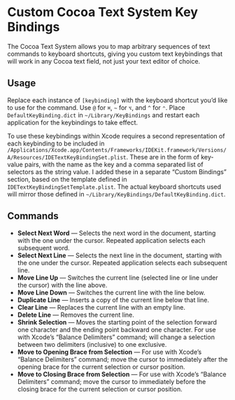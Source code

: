 Custom Cocoa Text System Key Bindings
===
The Cocoa Text System allows you to map arbitrary sequences of text commands to keyboard shortcuts, giving you custom text keybindings that will work in any Cocoa text field, not just your text editor of choice.

Usage
---
Replace each instance of `[keybinding]` with the keyboard shortcut you’d like to use for the command. Use `@` for `⌘`, `~` for `⌥`, and `^` for `⌃`. Place `DefaultKeyBinding.dict` in `~/Library/KeyBindings` and restart each application for the keybindings to take effect.

To use these keybindings within Xcode requires a second representation of each keybinding to be included in `/Applications/Xcode.app/Contents/Frameworks/IDEKit.framework/Versions/A/Resources/IDETextKeyBindingSet.plist`. These are in the form of key-value pairs, with the name as the key and a comma separated list of selectors as the string value. I added these in a separate “Custom Bindings” section, based on the template defined in `IDETextKeyBindingSetTemplate.plist`. The actual keyboard shortcuts used will mirror those defined in `~/Library/KeyBindings/DefaultKeyBinding.dict`.

Commands
---
* __Select Next Word__ — Selects the next word in the document, starting with the one under the cursor. Repeated application selects each subsequent word.
* __Select Next Line__ — Selects the next line in the document, starting with the one under the cursor. Repeated application selects each subsequent line.
* __Move Line Up__ — Switches the current line (selected line or line under the cursor) with the line above.
* __Move Line Down__ — Switches the current line with the line below.
* __Duplicate Line__ — Inserts a copy of the current line below that line.
* __Clear Line__ — Replaces the current line with an empty line.
* __Delete Line__ — Removes the current line.
* __Shrink Selection__ — Moves the starting point of the selection forward one character and the ending point backward one character. For use with Xcode’s “Balance Delimiters” command; will change a selection between two delimiters (inclusive) to one exclusive.
* __Move to Opening Brace from Selection__ — For use with Xcode’s “Balance Delimiters” command; move the cursor to immediately after the opening brace for the current selection or cursor position.
* __Move to Closing Brace from Selection__ — For use with Xcode’s “Balance Delimiters” command; move the cursor to immediately before the closing brace for the current selection or cursor position.
